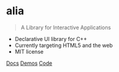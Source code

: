 # alia

> A Library for Interactive Applications

- Declarative UI library for C++
- Currently targeting HTML5 and the web
- MIT license

[Docs](#alia)
[Demos](https://html.alia.dev/)
[Code](https://github.com/alialib/alia/)
